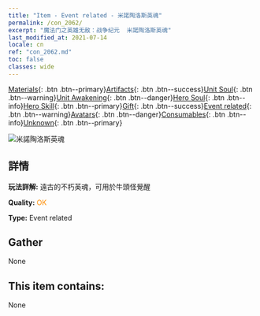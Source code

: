 ```yaml
---
title: "Item - Event related - 米諾陶洛斯英魂"
permalink: /con_2062/
excerpt: "魔法门之英雄无敌：战争纪元  米諾陶洛斯英魂"
last_modified_at: 2021-07-14
locale: cn
ref: "con_2062.md"
toc: false
classes: wide
---
```

 [Materials](/ItemsCN/){: .btn .btn--primary}[Artifacts](/ItemsCN/Artifacts/){: .btn .btn--success}[Unit Soul](/ItemsCN/UnitSoul/){: .btn .btn--warning}[Unit Awakening](/ItemsCN/UnitAwakening/){: .btn .btn--danger}[Hero Soul](/ItemsCN/HeroSoul/){: .btn .btn--info}[Hero Skill](/ItemsCN/HeroSkill/){: .btn .btn--primary}[Gift](/ItemsCN/Gift/){: .btn .btn--success}[Event related](/ItemsCN/Events/){: .btn .btn--warning}[Avatars](/ItemsCN/Avatars/){: .btn .btn--danger}[Consumables](/ItemsCN/Consumables/){: .btn .btn--info}[Unknown](/ItemsCN/Unknown/){: .btn .btn--primary}

 ![米諾陶洛斯英魂](/images/t/juexing_705.jpg)

## 詳情
 **玩法詳解:** 遠古的不朽英魂，可用於牛頭怪覺醒

 **Quality:** <span style="color: #FF8C00">OK</span>

 **Type:** Event related

## Gather

  None

## This item contains:

  None

